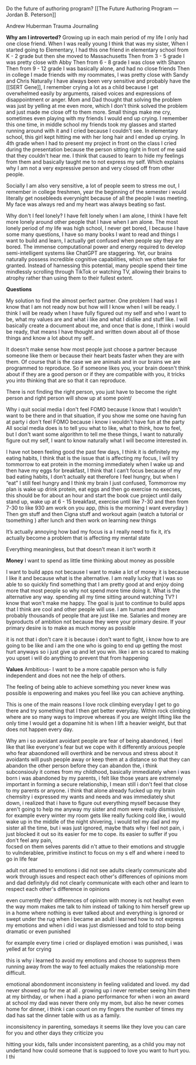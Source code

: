 Do the future of authoring program?
[[The Future Authoring Program — Jordan B. Peterson]]

Andrew Huberman Trauma Journaling

**Why am I introverted?**
Growing up in each main period of my life I only had one close friend.
When I was really young I think that was my sister, 
When I started going to Elementary, I had this one friend in elementary school from K - 2 grade but then she moved to Massachusetts
Then from 3 - 5 grade I was pretty close with Abby 
Then from 6 - 8 grade I was close with Sharon
Then from 9 - 12 grade I was basically alone, and had no close friends
Then in college I made friends with my roommates, I was pretty close with Sandy and Chris
Naturally I have always been very sensitive and probably have the [[SERT Gene]], I remember crying a lot as a child because I get overwhelmed easily by arguments, raised voices and expressions of disappointment or anger. 
Mom and Dad thought that solving the problem was just by yelling at me even more, which I don't think solved the problem and just made me close off to them more. 
Small things make me cry, sometimes even playing with my friends I would end up crying.
I remember this one time, in middle school my friends took my glasses and started running around with it and I cried because I couldn't see.
In elementary school, this girl kept hitting me with her long hair and I ended up crying.
In 4th grade when I had to present my project in front on the class I cried during the presentation because the person sitting right in front of me said that they couldn't hear me. 
I think that caused to learn to hide my feelings from them and basically taught me to not express my self. 
Which explains why I am not a very expressive person and very closed off from other people.

Socially I am also very sensitive, a lot of people seem to stress me out, I remember in college freshmen, year the beginning of the semester i would literally get nosebleeds everynight because of all the people I was meeting. My face was always red and my heart was always beating so fast. 



Why don't I feel lonely?
I have felt lonely when I am alone, I think I have felt more lonely around other people that I have when I am alone. 
The most lonely period of my life was high school, 
I never get bored, I because I have some many questions, I have so many books I want to read and things I want to build and learn, I actually get confused when people say they are bored. 
The immense computational power and energy required to develop semi-intelligent systems like ChatGPT are staggering. Yet, our brains naturally possess incredible cognitive capabilities, which we often take for granted. Instead of harnessing this potential, many people spend their time mindlessly scrolling through TikTok or watching TV, allowing their brains to atrophy rather than using them to their fullest extent.


**Questions**

My solution to find the almost perfect partner. 
One problem I had was I know that I am not ready now but how will I know when I will be ready. I think I will be ready when I have fully figured out my self and who I want to be, what my values are and what i like and what I dislike and stuff like. 
I will basically create a document about me, and once that is done, I think i would be ready, that means I have thought and written down about all of those things and know a lot about my self..

It doesn't make sense how most people just choose a partner because someone like them or because their heart beats faster when they are with them.
Of course that is the case we are animals and in our brains we are programmed to reproduce. So if someone likes you, your brain doesn't think about if they are a good person or if they are compatible with you, it tricks you into thinking that are so that it can reproduce. 

There is not finding the right person, you just have to become the right person and right person will show up at some point/


Why i quit social media
I don't feel FOMO because I know that I wouldn't want to be there and in that situation, if you show me some one having fun at party i don't feel FOMO because i know i wouldn't have fun at the party
All social media does is to tell you what to like, what to think, how to feel, but I don't want some algorithm to tell me these things, I want to naturally figure out my self, I want to know naturally what I will become interested in.

I have not been feeling good the past few days, I think it is definitely my eating habits, I think that is the issue that is affecting my focus, I will try tommorrow to eat protein in the morning immediately when I wake up and then have my eggs for breakfast, I think that I can’t focus because of my bad eating habits, I don’t actually eat therefore I feel hungry, but when I “eat” I still feel hungry and I think my brain I just confused,
Tommorrow my plan is wake up drink protein, eat eggs and then go exercise no execses, this should be for about an hour and start the book cue project until daily stand up, wake up at 6 - 15 breakfast, exercise until like 7-30 and then from 7-30 to like 930 am work on you app,  (this is the morning I want everyday )
Then gm stuff and then Cigna stuff and workout again (watch a tutorial or tsomething ) after lunch and then work on learning new things

It’s actually annoying how bad my focus is a I really need to fix it, it’s actually become a problem that is affecting my mental state

Everything meaningless, but that doesn't mean it isn't worth it

**Money**
I want to spend as little time thinking about money as possible

I want to build apps not because I want to make a lot of money it is because I like it and because what is the alternative. I am really lucky that I was so able to so quickly find something that I am pretty good at and enjoy doing more that most people so why not spend more time doing it. What is the alternative any way. spending all my time sitting around watching TV? I know that won't make me happy.
The goal is just to continue to build apps that I think are cool and other people will use. I am human and there probably thousands of people that are just like me. 
Salaries and money are byproducts of ambition not because they were your primary desire.
If your primary desire is to make as much money as possible



it is not that i don't care it is because i don't want to fight, i know how to are going to be like and i am the one who is going to end up getting the most hurt anyways so i just give up and let you win.
like i am so scared to making you upset i will do anything to prevent that from happening 

**Values**
Ambitious- I want to be a more capable person who is fully independent and does not nee the help of others. 

The feeling of being able to achieve something you never knew was possible is enpowering and makes you feel like you can achieve anything.

This is one of the main reasons I love rock climbing everyday I get to go there and try something that I then get better everyday.
Within rock climbing where are so many ways to improve whereas if you are weight lifting like the only time I would get a dopamine hit is when I lift a heavier weight, but that does not happen every day. 


Why am i so avoidant
avoidant people are fear of being abandoned, i feel like that like everyone's fear but we cope with it differently 
anxious people who fear abaondoned will overthink and be nervous and stress about it
avoidants will push people away or keep them at a distance so that they can abandon the other person before they can abandon the, 
i think subconsiouly it comes from my childhood, basically immediately when i was born i was abandoned by my parents, i felt like those years are extremely important in forming a secure relationship, I mean still i don't feel that close to my parents or anyone.
i think that alone already fucked up my brain chemsitry 
i expressed my wants and needs and was immediately shut down, i realized that i have to figure out everything myself because they aren't going to help me anyway
my sister and mom were really dismissive,
for example every winter my room gets like really fucking cold like, i would wake up in the middle of the night shivering, i would tell my dad and my sister all the time, but i was just ignored, 
maybe thats why i feel not pain, i just blocked it out so its easier for me to cope. 
its easier to suffer if you don't feel any pain, 
\
focsed on them selves
parents did n't attue to their emotions and struggle to vulnderablee, 
primitive instinct to focus on my s elf and where i need to go in life
fear

adult not attuned to emotions
i did not see adults clearly communicate abd work through issues and respect each other's differences of opinions
mom and dad definityly did not clearly communicate with each other and learn to respect each other's difference in opinions

even currently their differences of opinion with money is not healhyt
even the way mom makes me talk to him instead of talking to him herself 
grew up in a home where nothing is ever talked about and everything is ignored or swept under the rug
when i became an adult i learned how to not express my emotions 
and when i did i was just dismiessed and told to stop being dramatic or even punished


for example every time i cried or displayed emotion i was punished, i was yelled at for crying  

this is why i learned to avoid my emotions and choose to suppress them 
running away from the way to feel actually makes the relationship more difficult.

emotional abondonment
inconsisteny in feeling validated and loved. 
my dad never showed up for me at all .
growing up i never remeber seeing him there at my birthday, or when i had a piano performance for when i won an award at school my dad was never there only my mom, but also he never comes home for dinner, i think i can count on my fingers the number of times my dad has sat the dinner table with us as a family.

inconsisitency in parenting, somedays it seems like they love you can care for you and other days they criticize you

hitting your kids, falls under inconsistent parenting, as a child you may not undertand how could someone that is suppoed to love you want to hurt you.
I thi